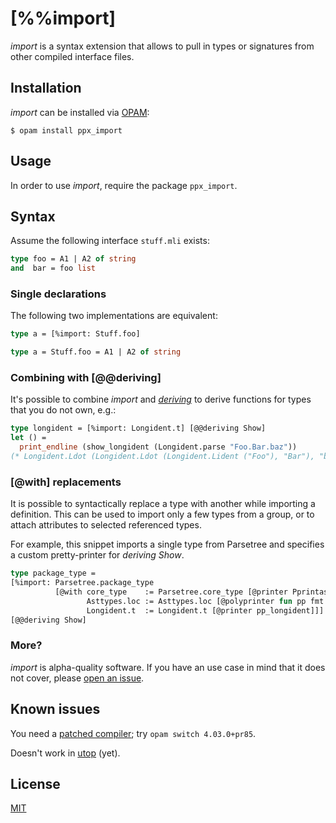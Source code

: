 [%%import]
==========

_import_ is a syntax extension that allows to pull in types or signatures from other compiled interface files.

Installation
------------

_import_ can be installed via [OPAM](https://opam.ocaml.org):

    $ opam install ppx_import

Usage
-----

In order to use _import_, require the package `ppx_import`.

Syntax
------

Assume the following interface `stuff.mli` exists:

``` ocaml
type foo = A1 | A2 of string
and  bar = foo list
```

### Single declarations

The following two implementations are equivalent:

``` ocaml
type a = [%import: Stuff.foo]
```

``` ocaml
type a = Stuff.foo = A1 | A2 of string
```

### Combining with [@@deriving]

It's possible to combine _import_ and [_deriving_][deriving] to derive functions for types that you do not own, e.g.:

[deriving]: https://github.com/whitequark/ppx_deriving

``` ocaml
type longident = [%import: Longident.t] [@@deriving Show]
let () =
  print_endline (show_longident (Longident.parse "Foo.Bar.baz"))
(* Longident.Ldot (Longident.Ldot (Longident.Lident ("Foo"), "Bar"), "baz") *)
```

### [@with] replacements

It is possible to syntactically replace a type with another while importing a definition. This can be used to import only a few types from a group, or to attach attributes to selected referenced types.

For example, this snippet imports a single type from Parsetree and specifies a custom pretty-printer for _deriving Show_.

``` ocaml
type package_type =
[%import: Parsetree.package_type
          [@with core_type    := Parsetree.core_type [@printer Pprintast.core_type];
                 Asttypes.loc := Asttypes.loc [@polyprinter fun pp fmt x -> pp fmt x.Asttypes.txt];
                 Longident.t  := Longident.t [@printer pp_longident]]]
[@@deriving Show]
```

### More?

_import_ is alpha-quality software. If you have an use case in mind that it does not cover, please [open an issue](https://github.com/whitequark/ppx_import/issues/new).

Known issues
------------

You need a [patched compiler](https://github.com/ocaml/ocaml/pull/85); try `opam switch 4.03.0+pr85`.

Doesn't work in [utop](https://github.com/diml/utop) (yet).

License
-------

[MIT](LICENSE.txt)
